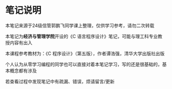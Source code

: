 # 笔记说明
本笔记来源于24级信管郭鹏飞同学课上整理，仅供学习参考，请勿二次转载

本笔记为**经济与管理学院**开设的《C 语言程序设计》笔记，可能与理工科专业教授内容有出入

本课程参考教材为：《C 程序设计》（第五版），作者谭浩强，清华大学出版社出版

个人认为从零学习编程的同学也可以直接对着本笔记学习，写的还是很基础的，基本概念都有涉及

若查看过程中发现笔记中有疏漏、错误，烦请留言/更新

